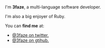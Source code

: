 I'm **3faze**, a multi-language software developer.

I'm also a big enjoyer of Ruby.

You can **find me** at:
- [@3faze on twitter.](twitter.com/3faze)
- [@3faze on gtihub.](github.com/3faze)
